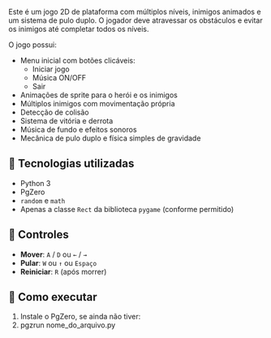 Este é um jogo 2D de plataforma com múltiplos níveis, inimigos animados e um sistema de pulo duplo. O jogador deve atravessar os obstáculos e evitar os inimigos até completar todos os níveis.

O jogo possui:

- Menu inicial com botões clicáveis:
  - Iniciar jogo
  - Música ON/OFF
  - Sair
- Animações de sprite para o herói e os inimigos
- Múltiplos inimigos com movimentação própria
- Detecção de colisão
- Sistema de vitória e derrota
- Música de fundo e efeitos sonoros
- Mecânica de pulo duplo e física simples de gravidade

## 🧱 Tecnologias utilizadas

- Python 3
- PgZero
- `random` e `math`
- Apenas a classe `Rect` da biblioteca `pygame` (conforme permitido)

## 🎨 Controles

- **Mover**: `A` / `D` ou `←` / `→`
- **Pular**: `W` ou `↑` ou `Espaço`
- **Reiniciar**: `R` (após morrer)

## 📂 Como executar

1. Instale o PgZero, se ainda não tiver:
2. pgzrun nome_do_arquivo.py
